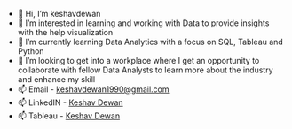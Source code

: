 - 👋 Hi, I’m keshavdewan
- 👀 I’m interested in learning and working with Data to provide insights with the help visualization
- 🌱 I’m currently learning Data Analytics with a focus on SQL, Tableau and Python
- 💞️ I’m looking to get into a workplace where I get an opportunity to collaborate with fellow Data Analysts to learn more about the industry and enhance my skill
- 📫 Email - keshavdewan1990@gmail.com
- 📫 LinkedIN - [Keshav Dewan](https://www.linkedin.com/in/keshav-dewan-44a41584/)
- 📫 Tableau - [Keshav Dewan](https://public.tableau.com/app/profile/keshav.dewan3649)

<!---
keshavdewan/keshavdewan is a ✨ special ✨ repository because its `README.md` (this file) appears on your GitHub profile.
You can click the Preview link to take a look at your changes.
--->
